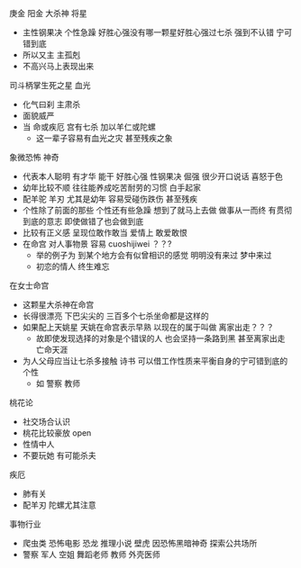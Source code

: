 庚金 阳金
大杀神
将星

- 主性钢果决 个性急躁 好胜心强没有哪一颗星好胜心强过七杀 强到不认错 宁可错到底
- 所以又主 主孤剋
- 不高兴马上表现出来

司斗柄掌生死之星 血光

- 化气曰刹 主肃杀
- 面貌威严
- 当 命或疾厄 宫有七杀 加以羊仁或陀螺
  - 这一辈子容易有血光之灾 甚至残疾之象

象微恐怖
神奇 

- 代表本人聪明 有才华 能干 好胜心强 性钢果决 倔强 很少开口说话 喜怒于色
- 幼年比较不顺 往往能养成吃苦耐劳的习惯 白手起家
- 配羊驼 羊刃 尤其是幼年 容易受碰伤跌伤 甚至残疾
- 个性除了前面的那些 个性还有些急躁 想到了就马上去做 做事从一而终 有贯彻到底的意志 即使做错了也会做到底
- 比较有正义感 呈现位敢作敢当 爱情上 敢爱敢恨
- 在命宫 对人事物景 容易 cuoshijiwei ？？?
  - 举的例子为 到某个地方会有似曾相识的感觉 明明没有来过 梦中来过
  - 初恋的情人 终生难忘

在女士命宫

- 这颗星大杀神在命宫
- 长得很漂亮 下巴尖尖的 三百多个七杀坐命都是这样的
- 如果配上天姚星 天姚在命宫表示早熟 以现在的属于叫做 离家出走？？？
  - 故即使发现选择的对象是个错误的人 也会坚持一条路到黑 甚至离家出走 亡命天涯
- 为人父母应当让七杀多接触 诗书 可以借工作性质来平衡自身的宁可错到底的个性
  - 如 警察 教师

桃花论

- 社交场合认识
- 桃花比较豪放 open
- 性情中人
- 不要玩她 有可能杀夫

疾厄

- 肺有关
- 配羊刃 陀螺尤其注意

事物行业

- 爬虫类 恐怖电影 恐龙 推理小说 壁虎 因恐怖黑暗神奇 探索公共场所
- 警察 军人 空姐 舞蹈老师 教师 外壳医师

